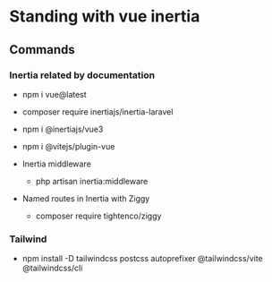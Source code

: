 # Standing with vue inertia


## Commands

### Inertia related by documentation
  - npm i vue@latest
  - composer require inertiajs/inertia-laravel

  - npm i @inertiajs/vue3

  - npm i @vitejs/plugin-vue

  - Inertia middleware
    - php artisan inertia:middleware

  - Named routes in Inertia with Ziggy
    - composer require tightenco/ziggy
    
### Tailwind
  - npm install -D tailwindcss postcss autoprefixer @tailwindcss/vite @tailwindcss/cli


